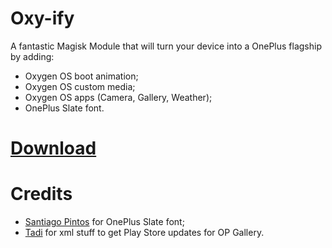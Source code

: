 # Oxy-ify

A fantastic Magisk Module that will turn your device into a OnePlus flagship by adding:
- Oxygen OS boot animation;
- Oxygen OS custom media;
- Oxygen OS apps (Camera, Gallery, Weather);
- OnePlus Slate font.

# [Download](https://drive.google.com/drive/folders/1SXI5AMUND_BKF-J-w-SVGQtzR8E8sS3F)

# Credits

- [Santiago Pintos](https://github.com/SantiagoPintos) for OnePlus Slate font;
- [Tadi](https://github.com/TadiT7) for xml stuff to get Play Store updates for OP Gallery.
